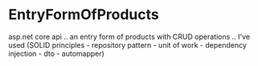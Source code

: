 # EntryFormOfProducts
asp.net core api .. 
an entry form of products with CRUD operations ..
I've used (SOLID principles - repository pattern - unit of work - dependency injection - dto - automapper)
